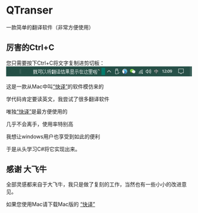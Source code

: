 # QTranser
一款简单的翻译软件（非常方便使用）

## 厉害的Ctrl+C 
您只需要按下Ctrl+C将文字复制进剪切板：
![Shell Desk Band Screenshot](./screenshot/翻译结果显示.png)

这是一款从Mac中叫[“快译”](https://itunes.apple.com/cn/app/%E5%BF%AB%E8%AF%91-%E5%A4%9A%E8%AF%AD%E8%A8%80%E6%99%BA%E8%83%BD%E5%AD%97%E5%85%B8/id1217010477?mt=12)的软件模仿来的

学代码肯定要读英文，我尝试了很多翻译软件

唯独[“快译”](https://itunes.apple.com/cn/app/%E5%BF%AB%E8%AF%91-%E5%A4%9A%E8%AF%AD%E8%A8%80%E6%99%BA%E8%83%BD%E5%AD%97%E5%85%B8/id1217010477?mt=12)是最方便使用的

几乎不会离手，使用率特别高

我想让windows用户也享受到如此的便利

于是从头学习C#将它实现出来。

## 感谢 大飞牛
全部灵感都来自于大飞牛，我只是做了复刻的工作，当然也有一些小小的改进意见。

如果您使用Mac请下载Mac版的
[“快译”](https://itunes.apple.com/cn/app/%E5%BF%AB%E8%AF%91-%E5%A4%9A%E8%AF%AD%E8%A8%80%E6%99%BA%E8%83%BD%E5%AD%97%E5%85%B8/id1217010477?mt=12)
